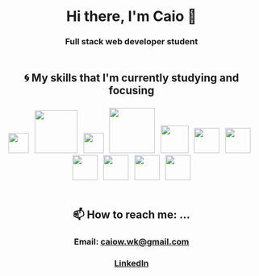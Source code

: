 # <div align=center>Hi there, I'm Caio 👋</div>
### <div align=center>Full stack web developer student</div><br/>


## <div align=center>:cyclone: My skills that I'm currently studying and focusing</div>
### <div align=center>  <img src='https://seeklogo.com/images/J/javascript-logo-8892AEFCAC-seeklogo.com.png' width='40' /> &nbsp;  <img src='https://d2eip9sf3oo6c2.cloudfront.net/tags/images/000/001/074/landscape/nextjs.png' width='85' /> &nbsp;  <img src='https://ddo0fzhfvians.cloudfront.net/uploads/icons/png/9818154791551942292-512.png' width='40' /> &nbsp;  <img src='https://cdn.worldvectorlogo.com/logos/redux-saga.svg' width='90' /> &nbsp;  <img src='https://seeklogo.com/images/R/react-logo-7B3CE81517-seeklogo.com.png' width='55' /> &nbsp;  <img src='https://raw.githubusercontent.com/styled-components/brand/master/styled-components.png' width='50' /> &nbsp;  <img src='https://seeklogo.com/images/N/nodejs-logo-FBE122E377-seeklogo.com.png' width='50' />  &nbsp;  <img src='https://seeklogo.com/images/N/nestjs-logo-09342F76C0-seeklogo.com.png' width='50' />  &nbsp; <img src='https://upload.wikimedia.org/wikipedia/commons/thumb/4/4c/Typescript_logo_2020.svg/512px-Typescript_logo_2020.svg.png' width='50' /> &nbsp;  <img src='https://www.iconfinder.com/data/icons/logos-brands-5/24/postgresql-512.png' width='50' />  &nbsp;  <img src='https://img.icons8.com/color/452/mongodb.png' width='50' /> </div><br/>


<!--
## <div align=center>🤔 I’m looking for help with ...</div>
### <div align=center></div><br/>
-->

## <div align=center>📫 How to reach me: ...</div>
### <div align=center>Email: caiow.wk@gmail.com</div>
### <div align=center>[LinkedIn](https://www.linkedin.com/in/kxk/)</div><br/>
